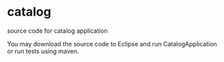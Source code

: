 # catalog
source code for catalog application

You may download the source code to Eclipse and run CatalogApplication
or run tests using maven.

